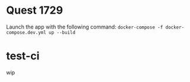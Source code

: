 # Quest 1729

Launch the app with the following command: `docker-compose -f docker-compose.dev.yml up --build`
# test-ci

wip